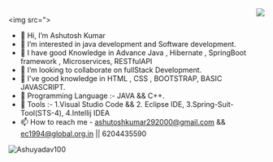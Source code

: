 <img align="right" src="https://visitor-badge.laobi.icu/badge?page_id=salesp07.salesp07" />

<img src=">

- 👋 Hi, I’m Ashutosh Kumar
- 👀 I’m interested in java development and Software development.
- 🌱 I have good Knowledge in Advance Java , Hibernate , SpringBoot framework , Microservices, RESTfulAPI  
- 💞️ I’m looking to collaborate on fullStack Development.
- 👀 I've good knowledge in HTML , CSS , BOOTSTRAP, BASIC JAVASCRIPT.
- 👀 Programming Language :-  JAVA &&  C++.
- 👀 Tools :- 1.Visual Studio Code && 2. Eclipse IDE, 3.Spring-Suit-Tool(STS-4), 4.Intellij IDEA
- 📫 How to reach me - ashutoshkumar292000@gmail.com  && ec1994@global.org.in || 6204435590



<p>
<img align="center" src="https://github-readme-streak-stats.herokuapp.com/?user=Ashuyadav100&" alt="Ashuyadav100"/>
</p>

<!---
Ashuyadav100/Ashuyadav100 is a ✨ special ✨ repository because its `README.md` (this file) appears on your GitHub profile.
You can click the Preview link to take a look at your changes.
--->

